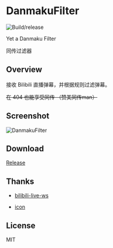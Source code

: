 # DanmakuFilter

![Build/release](https://github.com/lintmx/DanmakuFilter/workflows/Build/release/badge.svg)

Yet a Danmaku Filter

同传过滤器

## Overview

接收 Bilibili 直播弹幕，并根据规则过滤弹幕。

~~在 404 也能享受同传 （赞美同传man）~~

## Screenshot

![DanmakuFilter](https://i.loli.net/2020/05/04/wimqtOrJjlLVU5P.png)

## Download

[Release](https://github.com/lintmx/DanmakuFilter/releases/latest)

## Thanks

- [bilibili-live-ws](https://github.com/simon300000/bilibili-live-ws)

- [icon](http://www.iconarchive.com/show/cryptocurrency-flat-icons-by-cjdowner/Aion-icon.html)

## License

MIT